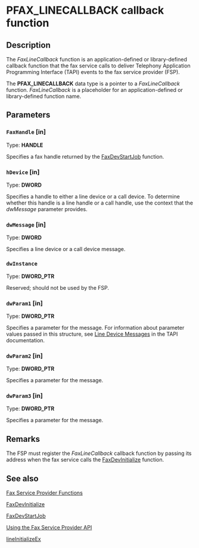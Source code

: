 # PFAX_LINECALLBACK callback function

## Description

The *FaxLineCallback* function is an application-defined or library-defined callback function that the fax service calls to deliver Telephony Application Programming Interface (TAPI) events to the fax service provider (FSP).

The **PFAX_LINECALLBACK** data type is a pointer to a *FaxLineCallback* function. *FaxLineCallback* is a placeholder for an application-defined or library-defined function name.

## Parameters

### `FaxHandle` [in]

Type: **HANDLE**

Specifies a fax handle returned by the [FaxDevStartJob](https://learn.microsoft.com/previous-versions/windows/desktop/api/faxdev/nf-faxdev-faxdevstartjob) function.

### `hDevice` [in]

Type: **DWORD**

Specifies a handle to either a line device or a call device. To determine whether this handle is a line handle or a call handle, use the context that the *dwMessage* parameter provides.

### `dwMessage` [in]

Type: **DWORD**

Specifies a line device or a call device message.

### `dwInstance`

Type: **DWORD_PTR**

Reserved; should not be used by the FSP.

### `dwParam1` [in]

Type: **DWORD_PTR**

Specifies a parameter for the message. For information about parameter values passed in this structure, see [Line Device Messages](https://learn.microsoft.com/windows/desktop/Tapi/line-device-messages) in the TAPI documentation.

### `dwParam2` [in]

Type: **DWORD_PTR**

Specifies a parameter for the message.

### `dwParam3` [in]

Type: **DWORD_PTR**

Specifies a parameter for the message.

## Remarks

The FSP must register the *FaxLineCallback* callback function by passing its address when the fax service calls the [FaxDevInitialize](https://learn.microsoft.com/previous-versions/windows/desktop/api/faxdev/nf-faxdev-faxdevinitialize) function.

## See also

[Fax Service Provider Functions](https://learn.microsoft.com/previous-versions/windows/desktop/fax/-mfax-fax-service-provider-functions)

[FaxDevInitialize](https://learn.microsoft.com/previous-versions/windows/desktop/api/faxdev/nf-faxdev-faxdevinitialize)

[FaxDevStartJob](https://learn.microsoft.com/previous-versions/windows/desktop/api/faxdev/nf-faxdev-faxdevstartjob)

[Using the Fax Service Provider API](https://learn.microsoft.com/previous-versions/windows/desktop/fax/-mfax-using-the-fax-service-provider-api)

[lineInitializeEx](https://learn.microsoft.com/windows/desktop/api/tapi/nf-tapi-lineinitializeexa)